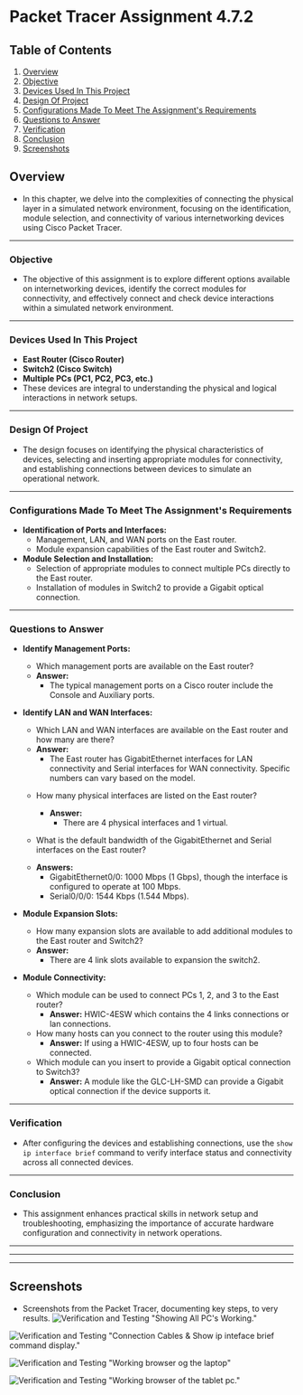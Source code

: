 # Packet Tracer Assignment 4.7.2

## Table of Contents
1. [Overview](#overview)
2. [Objective](#objective)
3. [Devices Used In This Project](#devices-used-in-this-project)
4. [Design Of Project](#design-of-project)
5. [Configurations Made To Meet The Assignment's Requirements](#configurations-made-to-meet-the-assignments-requirements)
6. [Questions to Answer](#questions-to-answer)
7. [Verification](#verification)
8. [Conclusion](#conclusion)
9. [Screenshots](#screenshots)

## Overview
 - In this chapter, we delve into the complexities of connecting the physical layer in a simulated network environment, focusing on the identification, module selection, and connectivity of various internetworking devices using Cisco Packet Tracer.

***

### Objective
 - The objective of this assignment is to explore different options available on internetworking devices, identify the correct modules for connectivity, and effectively connect and check device interactions within a simulated network environment.

***

### Devices Used In This Project
 - **East Router (Cisco Router)**
 - **Switch2 (Cisco Switch)**
 - **Multiple PCs (PC1, PC2, PC3, etc.)**
 - These devices are integral to understanding the physical and logical interactions in network setups.

***

### Design Of Project
 - The design focuses on identifying the physical characteristics of devices, selecting and inserting appropriate modules for connectivity, and establishing connections between devices to simulate an operational network.


***


### Configurations Made To Meet The Assignment's Requirements
 
 - **Identification of Ports and Interfaces:**
    * Management, LAN, and WAN ports on the East router.
    * Module expansion capabilities of the East router and Switch2.
 - **Module Selection and Installation:**
    * Selection of appropriate modules to connect multiple PCs directly to the East router.
    * Installation of modules in Switch2 to provide a Gigabit optical connection.


***


### Questions to Answer
 
 - **Identify Management Ports:**
    * Which management ports are available on the East router?
    - **Answer:** 
        - The typical management ports on a Cisco router include the Console and Auxiliary ports.
 
 - **Identify LAN and WAN Interfaces:**
    * Which LAN and WAN interfaces are available on the East router and how many are there?
    - **Answer:** 
        - The East router has GigabitEthernet interfaces for LAN connectivity and Serial interfaces for WAN connectivity. Specific numbers can vary based on the model.
    
    * How many physical interfaces are listed on the East router?
        - **Answer:** 
            - There are 4 physical interfaces and 1 virtual.
    
    * What is the default bandwidth of the GigabitEthernet and Serial interfaces on the East router?
    - **Answers:** 
        - GigabitEthernet0/0: 1000 Mbps (1 Gbps), though the interface is configured to operate at 100 Mbps.
        - Serial0/0/0: 1544 Kbps (1.544 Mbps).
 
 - **Module Expansion Slots:**
    * How many expansion slots are available to add additional modules to the East router and Switch2?
    - **Answer:** 
        - There are 4 link slots available to expansion the switch2.
 
 - **Module Connectivity:**
    * Which module can be used to connect PCs 1, 2, and 3 to the East router?
        - **Answer:** HWIC-4ESW which contains the 4 links connections or lan connections.
    * How many hosts can you connect to the router using this module?
        - **Answer:** If using a HWIC-4ESW, up to four hosts can be connected.
    * Which module can you insert to provide a Gigabit optical connection to Switch3?
        - **Answer:** A module like the GLC-LH-SMD can provide a Gigabit optical connection if the device supports it.


***

### Verification
 - After configuring the devices and establishing connections, use the `show ip interface brief` command to verify interface status and connectivity across all connected devices.

***

### Conclusion
 - This assignment enhances practical skills in network setup and troubleshooting, emphasizing the importance of accurate hardware configuration and connectivity in network operations.

***

---

___

## Screenshots
 - Screenshots from the Packet Tracer, documenting key steps, to very results.
 ![Verification and Testing](../all_pc's_working.jpg)
"Showing All PC's Working."

 ![Verification and Testing](../connections_with_cables_&_showipinterfacebrief.jpg)
"Connection Cables & Show ip inteface brief command display."

 ![Verification and Testing](../laptop_working_browser.jpg)
"Working browser og the laptop"

 ![Verification and Testing](../working_tablet_pc_browser.jpg)
"Working browser of the tablet pc."